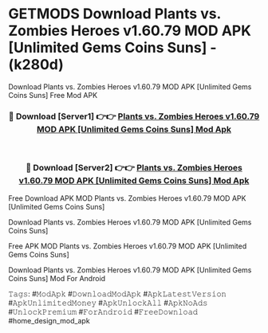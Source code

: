 # GETMODS Download Plants vs. Zombies Heroes v1.60.79 MOD APK [Unlimited Gems Coins Suns] - (k280d)
Download Plants vs. Zombies Heroes v1.60.79 MOD APK [Unlimited Gems Coins Suns] Free Mod APK

<div align="center">
<h3>🔴 Download [Server1] 👉👉 <a href="https://apk-comot.site?title=Plants_vs._Zombies_Heroes_v1.60.79_MOD_APK_[Unlimited_Gems_Coins_Suns]">Plants vs. Zombies Heroes v1.60.79 MOD APK [Unlimited Gems Coins Suns] Mod Apk</a></h3><br>

<h3>🔴 Download [Server2] 👉👉 <a href="https://apk-comot.site?title=Plants_vs._Zombies_Heroes_v1.60.79_MOD_APK_[Unlimited_Gems_Coins_Suns]">Plants vs. Zombies Heroes v1.60.79 MOD APK [Unlimited Gems Coins Suns] Mod Apk</a></h3>
</div>


Free Download APK MOD Plants vs. Zombies Heroes v1.60.79 MOD APK [Unlimited Gems Coins Suns]

Download Plants vs. Zombies Heroes v1.60.79 MOD APK [Unlimited Gems Coins Suns] 

Free APK MOD Plants vs. Zombies Heroes v1.60.79 MOD APK [Unlimited Gems Coins Suns] 

Download Plants vs. Zombies Heroes v1.60.79 MOD APK [Unlimited Gems Coins Suns] Mod For Android

𝚃𝚊𝚐𝚜: #𝙼𝚘𝚍𝙰𝚙𝚔 #𝙳𝚘𝚠𝚗𝚕𝚘𝚊𝚍𝙼𝚘𝚍𝙰𝚙𝚔 #𝙰𝚙𝚔𝙻𝚊𝚝𝚎𝚜𝚝𝚅𝚎𝚛𝚜𝚒𝚘𝚗 #𝙰𝚙𝚔𝚄𝚗𝚕𝚒𝚖𝚒𝚝𝚎𝚍𝙼𝚘𝚗𝚎𝚢 #𝙰𝚙𝚔𝚄𝚗𝚕𝚘𝚌𝚔𝙰𝚕𝚕 #𝙰𝚙𝚔𝙽𝚘𝙰𝚍𝚜 #𝚄𝚗𝚕𝚘𝚌𝚔𝙿𝚛𝚎𝚖𝚒𝚞𝚖 #𝙵𝚘𝚛𝙰𝚗𝚍𝚛𝚘𝚒𝚍 #𝙵𝚛𝚎𝚎𝙳𝚘𝚠𝚗𝚕𝚘𝚊𝚍 #home_design_mod_apk